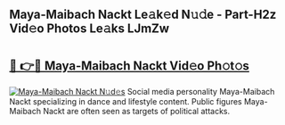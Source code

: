 ## Maya-Maibach Nackt Le𝚊k𝚎d N𝚞𝚍e - Part-H2z Vid𝚎o Photos Le𝚊ks LJmZw

# <h2><a href="http://fb1fh4.evod.top/?m=Maya-Maibach+Nackt">🔗 👉🔴 Maya-Maibach Nackt Vid𝚎o Ph𝚘t𝚘s</a></h2>

[![Maya-Maibach Nackt N𝚞d𝚎s](https://i.imgur.com/8V9OHl7.gif)](http://fb1fh4.evod.top/?m=Maya-Maibach+Nackt)
Social media personality Maya-Maibach Nackt specializing in dance and lifestyle content. Public figures Maya-Maibach Nackt are often seen as targets of political attacks. 
